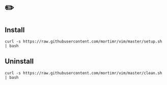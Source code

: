 # ✏️

## Install

```
curl -s https://raw.githubusercontent.com/mortimr/vim/master/setup.sh | bash
```

## Uninstall

```
curl -s https://raw.githubusercontent.com/mortimr/vim/master/clean.sh | bash
```

